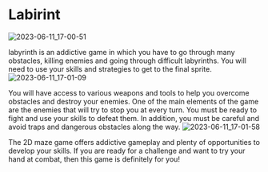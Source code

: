 # Labirint
![2023-06-11_17-00-51](https://github.com/Telman3000/Labirint/assets/136071674/9a07712a-b038-453a-af9a-eff5e5248bbd)

labyrinth is an addictive game in which you have to go through many obstacles, killing enemies and going through difficult labyrinths. You will need to use your skills and strategies to get to the final sprite.
![2023-06-11_17-01-09](https://github.com/Telman3000/Labirint/assets/136071674/d585c6a1-ed4e-4f75-91df-506a8d2333b5)


You will have access to various weapons and tools to help you overcome obstacles and destroy your enemies. One of the main elements of the game are the enemies that will try to stop you at every turn. You must be ready to fight and use your skills to defeat them. In addition, you must be careful and avoid traps and dangerous obstacles along the way.
![2023-06-11_17-01-58](https://github.com/Telman3000/Labirint/assets/136071674/c1585b04-0b52-4a9f-bfd2-51502525d2c4)

The 2D maze game offers addictive gameplay and plenty of opportunities to develop your skills. If you are ready for a challenge and want to try your hand at combat, then this game is definitely for you!
